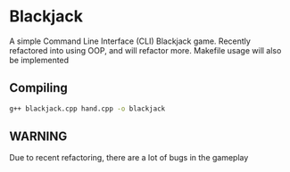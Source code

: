 # Blackjack

A simple Command Line Interface (CLI) Blackjack game. 
Recently refactored into using OOP, and will refactor more. Makefile usage will
also be implemented

## Compiling

```sh
g++ blackjack.cpp hand.cpp -o blackjack
```

## **WARNING**
Due to recent refactoring, there are a lot of bugs in the gameplay

